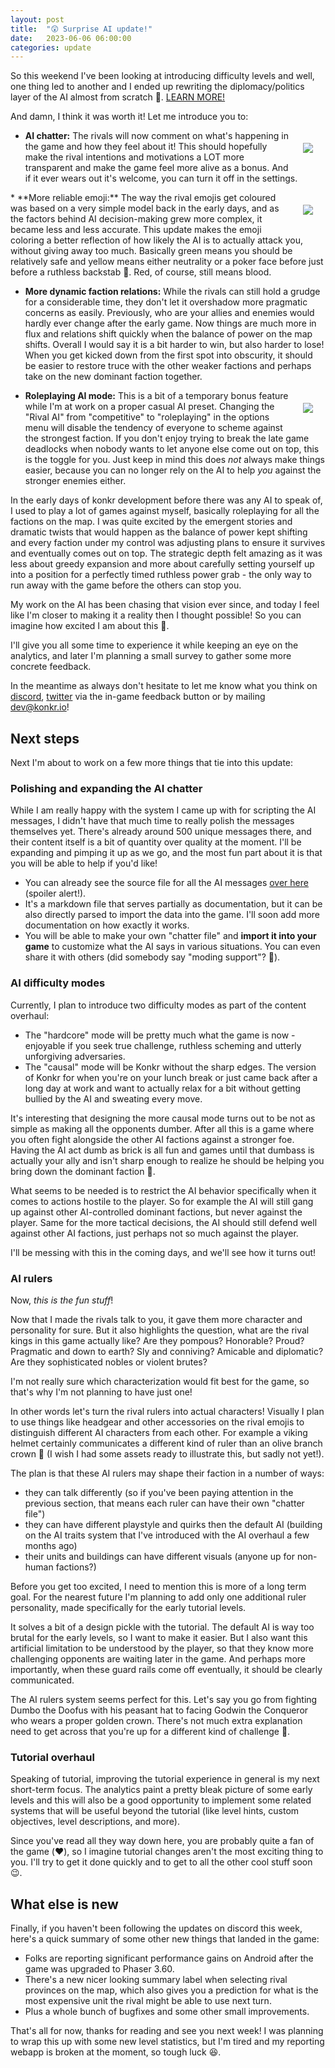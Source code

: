 ```yaml
---
layout: post
title:  "😲 Surprise AI update!"
date:   2023-06-06 06:00:00
categories: update
---
```


So this weekend I've been looking at introducing difficulty levels and well, one thing led to another and 
I ended up rewriting the diplomacy/politics layer of the AI almost from scratch 🤣. [LEARN MORE!](/update/2023/06/06/ai-update.html)

<!-- excerpt-end -->

And damn, I think it was worth it! Let me introduce you to:

<img style="float:right; margin:20px" src="/img/blog/chatter.png"/>

* **AI chatter:** The rivals will now comment on what's happening in the game and how they feel about it! This should
hopefully make the rival intentions and motivations a LOT more transparent and make the game feel more alive as a bonus.
And if it ever wears out it's welcome, you can turn it off in the settings.
  
<img style="clear:right; float:right; margin:20px" src="/img/blog/emojis.png"/> 
* **More reliable emoji:** The way the rival emojis get coloured was based on a very simple model 
 back in the early days, and as the factors behind AI decision-making grew more complex, it became less and less accurate.
This update makes the emoji coloring a better reflection of how likely the AI is to actually attack you, without giving away too much.
Basically green means you should be relatively safe and yellow means either neutrality or a poker face before just before a ruthless backstab 🙂. Red, of course, still means blood.  
 
* **More dynamic faction relations:** While the rivals can still hold a grudge for a considerable time, they 
don't let it overshadow more pragmatic concerns as easily. Previously, who are your allies and enemies would hardly
ever change after the early game. Now things are much more in flux and relations shift quickly when the balance of power
on the map shifts. Overall I would say it is a bit harder to win, but also harder to lose! When you get kicked down from the first spot into obscurity, it should be easier to restore truce 
with the other weaker factions and perhaps take on the new dominant faction together. 

<img style="clear:right; float:right; margin:20px" src="/img/blog/new-preferences.png"/>

* **Roleplaying AI mode:** This is a bit of a temporary bonus feature while I'm at work on a proper casual AI preset.
Changing the "Rival AI" from "competitive" to "roleplaying" in the options menu will disable the tendency of 
everyone to scheme against the strongest faction. If you don't enjoy trying to break the late game deadlocks when
nobody wants to let anyone else come out on top, this is the toggle for you. Just keep in mind this does *not* always
make things easier, because you can no longer rely on the AI to help *you* against the stronger enemies either.

In the early days of konkr development before there was any AI to speak of, I used to play a lot of games against myself,
basically roleplaying for all the factions on the map. I was quite excited by the emergent stories and dramatic twists 
that would happen as the balance of power kept shifting and every faction under my control was adjusting plans to
ensure it survives and eventually comes out on top. The strategic depth felt amazing as it was less about greedy 
expansion and more about carefully setting yourself up into a position for a perfectly timed ruthless power grab - the
only way to run away with the game before the others can stop you.  

My work on the AI has been chasing that vision ever since, and today I feel like I'm closer to making it 
a reality then I thought possible! So you can imagine how excited I am about this 🙂. 

I'll give you all some time to experience it while keeping an eye on the analytics, and later I'm planning a small survey to gather some more concrete feedback. 

In the meantime as always don't hesitate to let me know what you think on [discord](https://discord.com/invite/C9HucB9arH), [twitter](https://twitter.com/konkr_dev)
via the in-game feedback button or by mailing [dev@konkr.io](mailto:dev@konkr.io)!

## Next steps

Next I'm about to work on a few more things that tie into this update:
 
### Polishing and expanding the AI chatter

While I am really happy with the system I came up with for scripting the AI messages, I didn't have that much time 
to really polish the messages themselves yet. There's already around 500 unique messages there, and their content itself 
is a bit of quantity over quality at the moment. I'll be expanding and pimping it up as we go, and the most fun part about it is that you will be able to help if you'd like!
- You can already see the source file for all the AI messages [over here](https://github.com/michal-bures/konkr_data/blob/master/ai-chatter/default.md) (spoiler alert!). 
- It's a markdown file that serves partially as documentation, but it can be also directly parsed to import the data into the game. I'll soon add more documentation on how exactly it works.
- You will be able to make your own "chatter file" and **import it into your game** to customize what the AI says in various situations. You can even share it with others (did somebody say "moding support"? 🙂).


### AI difficulty modes

Currently, I plan to introduce two difficulty modes as part of the content overhaul:
  - The "hardcore" mode will be pretty much what the game is now - enjoyable if you seek true challenge, ruthless scheming and utterly unforgiving adversaries.
  - The "causal" mode will be Konkr without the sharp edges. The version of Konkr for when you're on your lunch break
  or just came back after a long day at work and want to actually relax for a bit without getting bullied by the AI and sweating every move. 

It's interesting that designing the more causal mode turns out to be not as simple as making all the opponents dumber. 
After all this is a game where you often fight alongside the other AI factions against a stronger foe. Having the AI act dumb as brick is all fun and games until 
that dumbass is actually your ally and isn't sharp enough to realize he should be helping you bring down the dominant faction 🙂. 

What seems to be needed is to restrict the AI behavior specifically when it comes to actions hostile to the player. 
So for example the AI will still gang up against other AI-controlled dominant factions, but never against the player.
Same for the more tactical decisions, the AI should still defend well against other AI factions, just perhaps not so much against the player.

I'll be messing with this in the coming days, and we'll see how it turns out!

### AI rulers

Now, *this is the fun stuff*!

Now that I made the rivals talk to you, it gave them more character and personality for sure. But it also highlights the question, what are the rival kings in this game actually like? 
Are they pompous? Honorable? Proud? Pragmatic and down to earth? Sly and conniving? Amicable and diplomatic? Are they sophisticated nobles or violent brutes?

I'm not really sure which characterization would fit best for the game, so that's why I'm not planning to have just one!

In other words let's turn the rival rulers into actual characters! Visually I plan to use things like headgear and other 
accessories on the rival emojis to distinguish different AI characters from each other. For example a viking helmet
certainly communicates a different kind of ruler than an olive branch crown 🙂 (I wish I had some assets ready to illustrate this, but sadly not yet!).

The plan is that these AI rulers may shape their faction in a number of ways:
 - they can talk differently (so if you've been paying attention in the previous section, that means each ruler can have their own "chatter file")
 - they can have different playstyle and quirks then the default AI (building on the AI traits system that I've introduced with the AI overhaul a few months ago)
 - their units and buildings can have different visuals (anyone up for non-human factions?)

Before you get too excited, I need to mention this is more of a long term goal. For the nearest future I'm planning to add only 
one additional ruler personality, made specifically for the early tutorial levels.

It solves a bit of a design pickle with the tutorial. The default AI is way too brutal for the early levels,
so I want to make it easier. But I also want this artificial limitation to be understood by the player, so that they know more challenging 
opponents are waiting later in the game. And perhaps more importantly, when these guard rails come off eventually, it should be clearly communicated.

The AI rulers system seems perfect for this. Let's say you go from fighting Dumbo the Doofus with his peasant hat to 
facing Godwin the Conqueror who wears a proper golden crown. There's not much extra explanation need to get across that you're up for a different kind of challenge 🙂.

### Tutorial overhaul

Speaking of tutorial, improving the tutorial experience in general is my next short-term focus. The analytics paint a pretty bleak picture of some early levels and this will
also be a good opportunity to implement some related systems that will be useful beyond the tutorial (like level hints, custom objectives, level descriptions, and more).

Since you've read all they way down here, you are probably quite a fan of the game (❤️), so I imagine tutorial changes aren't the most exciting thing to you.
I'll try to get it done quickly and to get to all the other cool stuff soon 😉.

## What else is new

Finally, if you haven't been following the updates on discord this week, here's a quick summary of some other new things that landed in the game:
- Folks are reporting significant performance gains on Android after the game was upgraded to Phaser 3.60.
- There's a new nicer looking summary label when selecting rival provinces on the map, which also gives you a prediction for what is the most expensive unit the rival might be able to use next turn.  
- Plus a whole bunch of bugfixes and some other small improvements.

That's all for now, thanks for reading and see you next week! I was planning to wrap this up with some new level statistics, but I'm tired and my reporting webapp is broken at the moment, so tough luck 😆.
